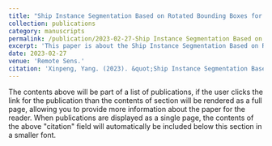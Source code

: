 ```yaml
---
title: "Ship Instance Segmentation Based on Rotated Bounding Boxes for SAR Images"
collection: publications
category: manuscripts
permalink: /publication/2023-02-27-Ship Instance Segmentation Based on Rotated Bounding Boxes for SAR Images
excerpt: 'This paper is about the Ship Instance Segmentation Based on Rotated Bounding Boxes for SAR Images.'
date: 2023-02-27
venue: 'Remote Sens.'
citation: 'Xinpeng, Yang. (2023). &quot;Ship Instance Segmentation Based on Rotated Bounding Boxes for SAR Images.&quot; <i>Remote Sens.</i>. 15(5).'
---
```


The contents above will be part of a list of publications, if the user clicks the link for the publication than the contents of section will be rendered as a full page, allowing you to provide more information about the paper for the reader. When publications are displayed as a single page, the contents of the above "citation" field will automatically be included below this section in a smaller font.


